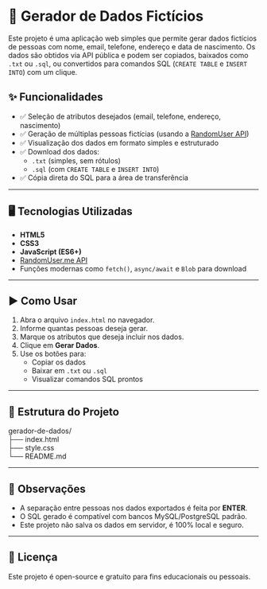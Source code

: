 # 🧠 Gerador de Dados Fictícios

Este projeto é uma aplicação web simples que permite gerar dados fictícios de pessoas com nome, email, telefone, endereço e data de nascimento. Os dados são obtidos via API pública e podem ser copiados, baixados como `.txt` ou `.sql`, ou convertidos para comandos SQL (`CREATE TABLE` e `INSERT INTO`) com um clique.

## ✨ Funcionalidades

- ✅ Seleção de atributos desejados (email, telefone, endereço, nascimento)
- ✅ Geração de múltiplas pessoas fictícias (usando a [RandomUser API](https://randomuser.me))
- ✅ Visualização dos dados em formato simples e estruturado
- ✅ Download dos dados:
  - `.txt` (simples, sem rótulos)
  - `.sql` (com `CREATE TABLE` e `INSERT INTO`)
- ✅ Cópia direta do SQL para a área de transferência

---

## 🖥️ Tecnologias Utilizadas

- **HTML5**
- **CSS3**
- **JavaScript (ES6+)**
- [RandomUser.me API](https://randomuser.me)
- Funções modernas como `fetch()`, `async/await` e `Blob` para download

---

## ▶️ Como Usar

1. Abra o arquivo `index.html` no navegador.
2. Informe quantas pessoas deseja gerar.
3. Marque os atributos que deseja incluir nos dados.
4. Clique em **Gerar Dados**.
5. Use os botões para:
   - Copiar os dados
   - Baixar em `.txt` ou `.sql`
   - Visualizar comandos SQL prontos

---

## 📂 Estrutura do Projeto

gerador-de-dados/  
├── index.html  
├── style.css  
└── README.md


---

## 📌 Observações

- A separação entre pessoas nos dados exportados é feita por **ENTER**.
- O SQL gerado é compatível com bancos MySQL/PostgreSQL padrão.
- Este projeto não salva os dados em servidor, é 100% local e seguro.

---

## 📄 Licença

Este projeto é open-source e gratuito para fins educacionais ou pessoais.

